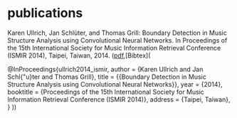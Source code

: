 
# publications

Karen Ullrich, Jan Schlüter, and Thomas Grill: Boundary Detection in Music Structure Analysis using Convolutional Neural Networks. In Proceedings of the 15th International Society for Music Information Retrieval Conference (ISMIR 2014), Taipei, Taiwan, 2014. ([pdf](http://www.ofai.at/~jan.schlueter/pubs/2014_ismir.pdf),[Bibtex](

@InProceedings{ullrich2014_ismir,
	author = {Karen Ullrich and Jan Schl{\"u}ter and Thomas Grill},
	title = {{Boundary Detection in Music Structure Analysis using Convolutional Neural Networks}},
	year = {2014},
	booktitle = {Proceedings of the 15th International Society for Music Information Retrieval Conference (ISMIR 2014)},
	address = {Taipei, Taiwan},
}
))
